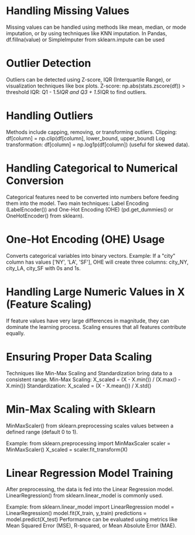 
# Handling Missing Values

Missing values can be handled using methods like mean, median, or mode imputation, or by using techniques like KNN imputation.
In Pandas, df.fillna(value) or SimpleImputer from sklearn.impute can be used

# Outlier Detection

Outliers can be detected using Z-score, IQR (Interquartile Range), or visualization techniques like box plots.
Z-score: np.abs(stats.zscore(df)) > threshold
IQR: Q1 - 1.5*IQR and Q3 + 1.5*IQR to find outliers.

# Handling Outliers

Methods include capping, removing, or transforming outliers.
Clipping: df[column] = np.clip(df[column], lower_bound, upper_bound)
Log transformation: df[column] = np.log1p(df[column]) (useful for skewed data).

# Handling Categorical to Numerical Conversion

Categorical features need to be converted into numbers before feeding them into the model.
Two main techniques: Label Encoding (LabelEncoder()) and One-Hot Encoding (OHE) (pd.get_dummies() or OneHotEncoder() from sklearn).

# One-Hot Encoding (OHE) Usage

Converts categorical variables into binary vectors.
Example: If a "city" column has values ['NY', 'LA', 'SF'], OHE will create three columns: city_NY, city_LA, city_SF with 0s and 1s.

# Handling Large Numeric Values in X (Feature Scaling)

If feature values have very large differences in magnitude, they can dominate the learning process.
Scaling ensures that all features contribute equally.

# Ensuring Proper Data Scaling

Techniques like Min-Max Scaling and Standardization bring data to a consistent range.
Min-Max Scaling: X_scaled = (X - X.min()) / (X.max() - X.min())
Standardization: X_scaled = (X - X.mean()) / X.std()

# Min-Max Scaling with Sklearn

MinMaxScaler() from sklearn.preprocessing scales values between a defined range (default 0 to 1).

Example:
from sklearn.preprocessing import MinMaxScaler
scaler = MinMaxScaler()
X_scaled = scaler.fit_transform(X)

# Linear Regression Model Training

After preprocessing, the data is fed into the Linear Regression model.
LinearRegression() from sklearn.linear_model is commonly used.

Example:
from sklearn.linear_model import LinearRegression
model = LinearRegression()
model.fit(X_train, y_train)
predictions = model.predict(X_test)
Performance can be evaluated using metrics like Mean Squared Error (MSE), R-squared, or Mean Absolute Error (MAE).

